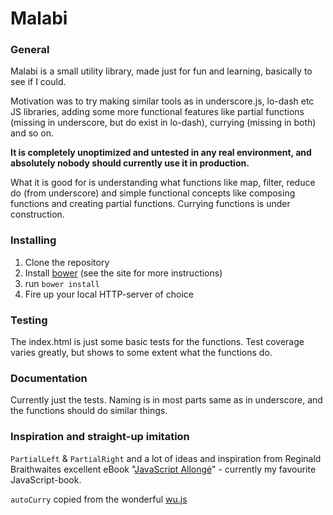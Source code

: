 # Malabi
### General
Malabi is a small utility library, made just for fun and learning, basically to see if I could.

Motivation was to try making similar tools as in underscore.js, lo-dash etc JS libraries, adding some more functional features like partial functions (missing in underscore, but do exist in lo-dash), currying (missing in both) and so on.

**It is completely unoptimized and untested in any real environment, and absolutely nobody should currently use it in production.**

What it is good for is understanding what functions like map, filter, reduce do (from underscore) and simple functional concepts like composing functions and creating partial functions. Currying functions is under construction.

### Installing
1. Clone the repository
2. Install [bower] (see the site for more instructions)
3. run `bower install`
4. Fire up your local HTTP-server of choice

### Testing
The index.html is just some basic tests for the functions. Test coverage varies greatly, but shows to some extent what the functions do.

### Documentation
Currently just the tests. Naming is in most parts same as in underscore, and the functions should do similar things.

### Inspiration and straight-up imitation

`PartialLeft` & `PartialRight` and a lot of ideas and inspiration from Reginald Braithwaites excellent eBook "[JavaScript Allongé]" - currently my favourite JavaScript-book.

`autoCurry` copied from the wonderful [wu.js]

[bower]:http://bower.io
[wu.js]:https://github.com/fitzgen/wu.js
[JavaScript Allongé]:https://leanpub.com/javascript-allonge/